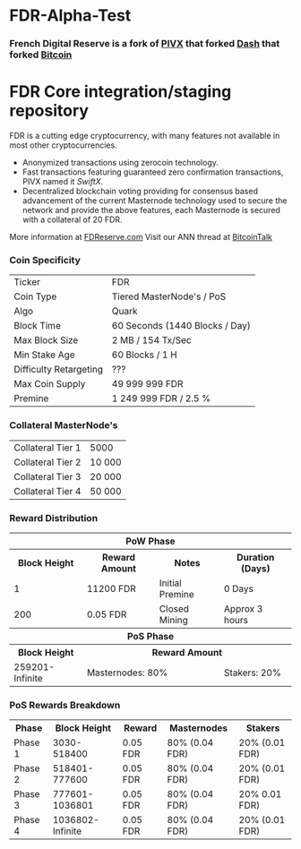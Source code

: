 # FDR-Alpha-Test

### French Digital Reserve is a fork of [PIVX](https://github.com/PIVX-Project/PIVX) that forked [Dash](https://github.com/dashpay/dash) that forked [Bitcoin](https://github.com/bitcoin/bitcoinp)


# FDR Core integration/staging repository


FDR is a cutting edge cryptocurrency, with many features not available in most other cryptocurrencies.
- Anonymized transactions using zerocoin technology.
- Fast transactions featuring guaranteed zero confirmation transactions, PIVX named it _SwiftX_.
- Decentralized blockchain voting providing for consensus based advancement of the current Masternode
  technology used to secure the network and provide the above features, each Masternode is secured
  with a collateral of 20 FDR.

More information at [FDReserve.com](https://www.fdreserve.com/) Visit our ANN thread at [BitcoinTalk](http://www.bitcointalk.org/index.php)


### Coin Specificity
<table>
<tr><td>Ticker</td><td>FDR</td></tr>
<tr><td>Coin Type</td><td>Tiered MasterNode's / PoS</td></tr>
<tr><td>Algo</td><td>Quark</td></tr>
<tr><td>Block Time</td><td>60 Seconds (1440 Blocks / Day)</td></tr>
<tr><td>Max Block Size</td><td>2 MB / 154 Tx/Sec</td></tr>
<tr><td>Min Stake Age</td><td>60 Blocks / 1 H</td></tr>
<tr><td>Difficulty Retargeting</td><td>???</td></tr>
<tr><td>Max Coin Supply</td><td>49 999 999 FDR</td></tr>
<tr><td>Premine</td><td>1 249 999 FDR / 2.5 %</td></tr>
</table>

### Collateral MasterNode's
<table>
<tr><td>Collateral Tier 1</td><td>5000</td></tr>
<tr><td>Collateral Tier 2</td><td>10 000</td></tr>
<tr><td>Collateral Tier 3</td><td>20 000</td></tr>
<tr><td>Collateral Tier 4</td><td>50 000</td></tr>
</table>

### Reward Distribution
<table>
<th colspan=4>PoW Phase</th>
<tr><th>Block Height</th><th>Reward Amount</th><th>Notes</th><th>Duration (Days)</th></tr>
<tr><td>1</td><td>11200 FDR</td><td>Initial Premine</td><td>0 Days</td></tr>
<tr><td>200</td><td>0.05 FDR</td><td rowspan=1>Closed Mining</td><td rowspan=1> Approx 3 hours </td></tr>
<tr><th colspan=4>PoS Phase</th></tr>
<tr><th>Block Height</th><th colspan=3>Reward Amount</th></tr>
<tr><td>259201-Infinite</td><td colspan=2>Masternodes: 80%</td><td>Stakers: 20%</td></tr>
</table>


### PoS Rewards Breakdown
<table>
<th>Phase</th><th>Block Height</th><th>Reward</th><th>Masternodes</th><th>Stakers</th>
<tr><td>Phase 1</td><td>3030-518400</td><td>0.05 FDR</td><td>80% (0.04 FDR)</td><td>20% (0.01 FDR)</td></tr>
<tr><td>Phase 2</td><td>518401-777600</td><td>0.05 FDR</td><td>80% (0.04 FDR)</td><td>20% (0.01 FDR)</td></tr>
<tr><td>Phase 3</td><td>777601-1036801</td><td>0.05 FDR</td><td>80% (0.04 FDR)</td><td>20% 0.01 FDR)</td></tr>
<tr><td>Phase 4</td><td>1036802-Infinite</td><td>0.05 FDR</td><td>80% (0.04 FDR)</td><td>20% (0.01 FDR)</td></tr>
</table>
